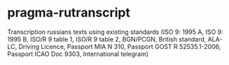 # pragma-rutranscript
Transcription russians texts using existing standards (ISO 9: 1995 A, ISO 9: 1995 B, ISO/R 9 table 1, ISO/R 9 table 2, BGN/PCGN, British standard, ALA-LC, Driving Licence, Passport MIA N 310, Passport GOST R 52535.1-2006, Passport ICAO Doc 9303, International telegram)
